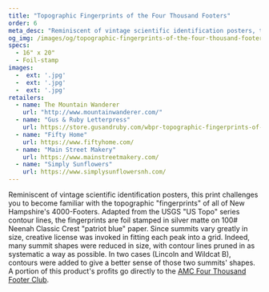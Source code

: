 ```yaml
---
title: "Topographic Fingerprints of the Four Thousand Footers"
order: 6
meta_desc: "Reminiscent of vintage scientific identification posters, this foil-stamped, 16&#8243; x 20&#8243; print challenges you to become familiar with the topographic &quot;fingerprints&quot; of all of New Hampshire&#x27;s 4000-Footers."
og_img: /images/og/topographic-fingerprints-of-the-four-thousand-footers.png
specs:
  - 16" x 20"
  - Foil-stamp
images:
  -  ext: '.jpg'
  -  ext: '.jpg'
  -  ext: '.jpg'
retailers:
  - name: The Mountain Wanderer
    url: "http://www.mountainwanderer.com/"
  - name: "Gus & Ruby Letterpress"
    url: https://store.gusandruby.com/wbpr-topographic-fingerprints-of-the-4000-footers.html
  - name: "Fifty Home"
    url: https://www.fiftyhome.com/
  - name: "Main Street Makery"
    url: https://www.mainstreetmakery.com/
  - name: "Simply Sunflowers"
    url: https://www.simplysunflowersnh.com/
---
```


Reminiscent of vintage scientific identification posters, this print challenges you to become familiar with the topographic &quot;fingerprints&quot; of all of New Hampshire&#x27;s 4000-Footers. Adapted from the USGS &quot;US Topo&quot; series contour lines, the fingerprints are foil stamped in silver matte on 100# Neenah Classic Crest "patriot blue" paper. Since summits vary greatly in size, creative license was invoked in fitting each peak into a grid. Indeed, many summit shapes were reduced in size, with contour lines pruned in as systematic a way as possible. In two cases (Lincoln and Wildcat B), contours were added to give a better sense of those two summits&#x27; shapes. A portion of this product's profits go directly to the [AMC Four Thousand Footer Club](http://www.amc4000footer.org/).
